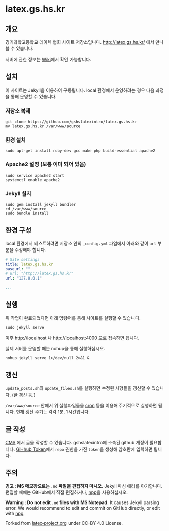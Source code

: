 # latex.gs.hs.kr
## 개요
경기과학고등학교 레이텍 협회 사이트 저장소입니다. http://latex.gs.hs.kr/ 에서 만나볼 수 있습니다.

서버에 관한 정보는 [Wiki](https://github.com/gshslatexintro/latex.gs.hs.kr/wiki)에서 확인 가능합니다.

## 설치
이 사이트는 Jekyll을 이용하여 구동됩니다. local 환경에서 운영하려는 경우 다음 과정을 통해 운영할 수 있습니다.
### 저장소 복제
```
git clone https://github.com/gshslatexintro/latex.gs.hs.kr
mv latex.gs.hs.kr /var/www/source
```
### 환경 설치
```
sudo apt-get install ruby-dev gcc make php build-essential apache2
```
### Apache2 설정 (보통 이미 되어 있음)
```
sudo service apache2 start
systemctl enable apache2
```
### Jekyll 설치
```
sudo gem install jekyll bundler
cd /var/www/source
sudo bundle install
```
## 환경 구성
local 환경에서 테스트하려면 저장소 안의 ```_config.yml``` 파일에서 아래와 같이 ```url``` 부분을 수정해야 합니다.
```yaml
# Site settings
title: latex.gs.hs.kr
baseurl: ""
# url: "http://latex.gs.hs.kr"
url: "127.0.0.1"

...
```
## 실행
위 작업이 완료되었다면 아래 명령어를 통해 사이트를 실행할 수 있습니다.

```sudo jekyll serve```

이후 http://localhost 나 http://localhost:4000 으로 접속하면 됩니다.

실제 서버를 운영할 때는 nohup을 통해 실행하십시오.
```
nohup jekyll serve 1>/dev/null 2>&1 &
```
## 갱신
```update_posts.sh```와 ```update_files.sh```를 실행하면 수정된 사항들을 갱신할 수 있습니다. (글 갱신 등.)

```/var/www/source``` 안에서 위 실행파일들을 [cron](https://crontab.guru/) 등을 이용해 주기적으로 실행하면 됩니다. 현재 갱신 주기는 각각 1분, 1시간입니다.


## 글 작성
[CMS](http://latex.gs.hs.kr/cms/) 에서 글을 작성할 수 있습니다. gshslatexintro에 소속된 github 계정이 필요합니다. [GiHhub Token](https://github.com/settings/tokens)에서 ```repo``` 권한을 가진 ```token```을 생성해 암호란에 입력하면 됩니다. 


## 주의
**경고 : MS 메모장으로는 `.md` 파일을 편집하지 마시오.**
Jekyll 파싱 에러를 야기합니다. 편집할 때에는 GitHub에서 직접 편집하거나, [npp](https://notepad-plus-plus.org/)을 사용하십시오.

**Warning : Do not edit `.md` files with MS Notepad.**
It causes Jekyll parsing error. We would recommend to edit and commit on GitHub directly, or edit with [npp](https://notepad-plus-plus.org/).

Forked from [latex-project.org](https://github.com/latex3/latex3.github.io) under CC-BY 4.0 License.

